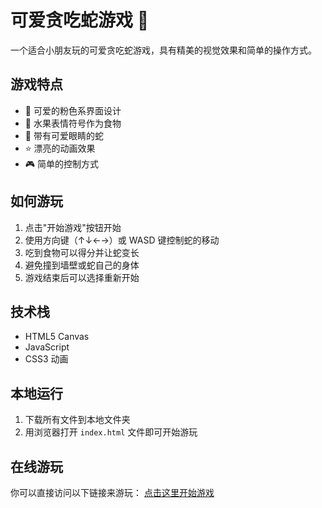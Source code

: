 # 可爱贪吃蛇游戏 🐍

一个适合小朋友玩的可爱贪吃蛇游戏，具有精美的视觉效果和简单的操作方式。

## 游戏特点

- 🎨 可爱的粉色系界面设计
- 🍎 水果表情符号作为食物
- 👀 带有可爱眼睛的蛇
- ⭐ 漂亮的动画效果
- 🎮 简单的控制方式

## 如何游玩

1. 点击"开始游戏"按钮开始
2. 使用方向键（↑↓←→）或 WASD 键控制蛇的移动
3. 吃到食物可以得分并让蛇变长
4. 避免撞到墙壁或蛇自己的身体
5. 游戏结束后可以选择重新开始

## 技术栈

- HTML5 Canvas
- JavaScript
- CSS3 动画

## 本地运行

1. 下载所有文件到本地文件夹
2. 用浏览器打开 `index.html` 文件即可开始游玩

## 在线游玩

你可以直接访问以下链接来游玩：
[点击这里开始游戏](https://github.com/lumos-tiamo/Snake-name.git) 
